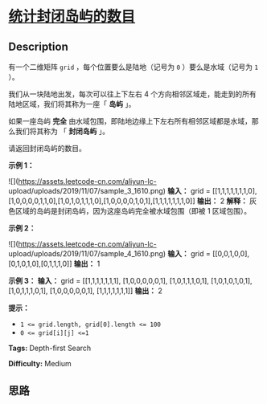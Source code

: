 # [统计封闭岛屿的数目][title]

## Description

有一个二维矩阵 `grid` ，每个位置要么是陆地（记号为 `0` ）要么是水域（记号为 `1` ）。

我们从一块陆地出发，每次可以往上下左右 4 个方向相邻区域走，能走到的所有陆地区域，我们将其称为一座「 **岛屿** 」。

如果一座岛屿  **完全**  由水域包围，即陆地边缘上下左右所有相邻区域都是水域，那么我们将其称为 「 **封闭岛屿** 」。

请返回封闭岛屿的数目。



**示例 1：**

![](https://assets.leetcode-cn.com/aliyun-lc-
upload/uploads/2019/11/07/sample_3_1610.png)
            **输入：** grid = [[1,1,1,1,1,1,1,0],[1,0,0,0,0,1,1,0],[1,0,1,0,1,1,1,0],[1,0,0,0,0,1,0,1],[1,1,1,1,1,1,1,0]]    **输出：** 2    **解释：**    灰色区域的岛屿是封闭岛屿，因为这座岛屿完全被水域包围（即被 1 区域包围）。

**示例 2：**

![](https://assets.leetcode-cn.com/aliyun-lc-
upload/uploads/2019/11/07/sample_4_1610.png)
            **输入：** grid = [[0,0,1,0,0],[0,1,0,1,0],[0,1,1,1,0]]    **输出：** 1    

**示例 3：**
            **输入：** grid = [[1,1,1,1,1,1,1],                 [1,0,0,0,0,0,1],                 [1,0,1,1,1,0,1],                 [1,0,1,0,1,0,1],                 [1,0,1,1,1,0,1],                 [1,0,0,0,0,0,1],                 [1,1,1,1,1,1,1]]    **输出：** 2    



**提示：**

  * `1 <= grid.length, grid[0].length <= 100`
  * `0 <= grid[i][j] <=1`


**Tags:** Depth-first Search

**Difficulty:** Medium

## 思路

[title]: https://leetcode-cn.com/problems/number-of-closed-islands
